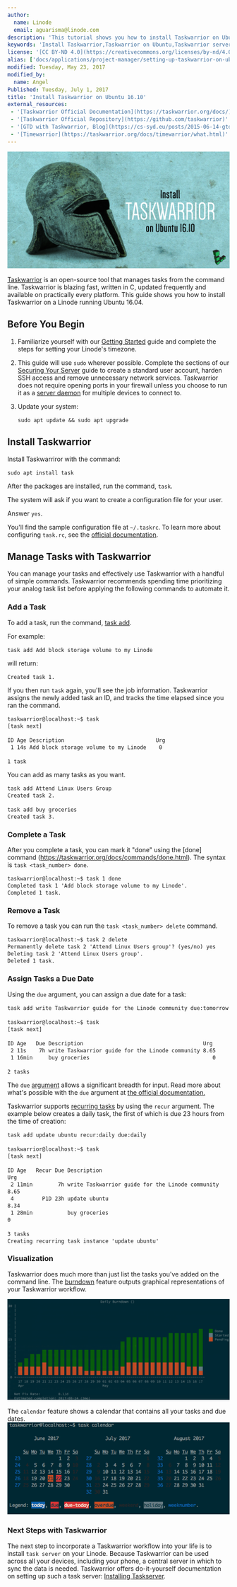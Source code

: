 ```yaml
---
author:
  name: Linode
  email: aguarisma@linode.com
description: 'This tutorial shows you how to install Taskwarrior on Ubuntu 16.10' 
keywords: 'Install Taskwarrior,Taskwarrior on Ubuntu,Taskwarrior server' 
license: '[CC BY-ND 4.0](https://creativecommons.org/licenses/by-nd/4.0)'
alias: ['docs/applications/project-manager/setting-up-taskwarrior-on-ubuntu-16-04/']
modified: Tuesday, May 23, 2017
modified_by:
  name: Angel
Published: Tuesday, July 1, 2017
title: 'Install Taskwarrior on Ubuntu 16.10'
external_resources:
 - '[Taskwarrior Official Documentation](https://taskwarrior.org/docs/)'
 - '[Taskwarrior Official Repository](https://github.com/taskwarrior)'
 - '[GTD with Taskwarrior, Blog](https://cs-syd.eu/posts/2015-06-14-gtd-with-taskwarrior-part-1-intro.html)'
 - '[Timewarrior](https://taskwarrior.org/docs/timewarrior/what.html)'
---
```



![Tasklogo](/docs/assets/taskwarrior/Taskwarrior.png)

[Taskwarrior](https://taskwarrior.org/) is an open-source tool that manages tasks from the command line. Taskwarrior is blazing fast, written in C, updated frequently and available on practically every platform. This guide shows you how to install Taskwarrior on a Linode running Ubuntu 16.04.

## Before You Begin

1.  Familiarize yourself with our [Getting Started](/docs/getting-started) guide and complete the steps for setting your Linode's timezone.

2.  This guide will use `sudo` wherever possible. Complete the sections of our [Securing Your Server](/docs/security/securing-your-server) guide to create a standard user account, harden SSH access and remove unnecessary network services. Taskwarrior does not require opening ports in your firewall unless you choose to run it as a [server daemon](https://taskwarrior.org/docs/#taskd) for multiple devices to connect to.

3.  Update your system:

        sudo apt update && sudo apt upgrade

## Install Taskwarrior 

Install Taskwarriror with the command:
		
	sudo apt install task
	
After the packages are installed, run the command, `task`.

The system will ask if you want to create a configuration file for your user. 

Answer `yes`.

You'll find the sample configuration file at `~/.taskrc`. To learn more about configuring `task.rc`, see the [official documentation](https://taskwarrior.org/docs/configuration.html).

## Manage Tasks with Taskwarrior

You can manage your tasks and effectively use Taskwarrior with a handful of simple commands. Taskwarrior recommends spending time prioritizing your analog task list before applying the following commands to automate it.

### Add a Task

To add a task, run the command, [task add](https://taskwarrior.org/docs/commands/add.html). 

For example:
	
    task add Add block storage volume to my Linode

will return:

    Created task 1.

If you then run `task` again, you'll see the job information. Taskwarrior assigns the newly added task an ID, and tracks the time elapsed since you ran the command.

    taskwarrior@localhost:~$ task
    [task next]
    
    ID Age Description                             Urg
     1 14s Add block storage volume to my Linode    0

    1 task

You can add as many tasks as you want.

	task add Attend Linux Users Group
	Created task 2.

	task add buy groceries
	Created task 3.

### Complete a Task

After you complete a task, you can mark it "done" using the [done] command (https://taskwarrior.org/docs/commands/done.html). The syntax is `task <task_number> done`.

	taskwarrior@localhost:~$ task 1 done
    Completed task 1 'Add block storage volume to my Linode'.
    Completed 1 task.

### Remove a Task

To remove a task you can run the `task <task_number> delete` command.

	taskwarrior@localhost:~$ task 2 delete
	Permanently delete task 2 'Attend Linux Users group'? (yes/no) yes
	Deleting task 2 'Attend Linux Users group'.
	Deleted 1 task.

### Assign Tasks a Due Date

Using the `due` argument, you can assign a due date for a task: 

	task add write Taskwarrior guide for the Linode community due:tomorrow

	taskwarrior@localhost:~$ task
	[task next]
	
	ID Age   Due Description                                      Urg
 	 2 11s    7h write Taskwarrior guide for the Linode community 8.65
 	 1 16min     buy groceries                                       0
	
	2 tasks

The `due` [argument](https://taskwarrior.org/docs/dates.html#due) allows a significant breadth for input. Read more about what's possible with the `due` argument at [the official documentation.](https://taskwarrior.org/docs/dates.html) 

Taskwarrior supports [recurring tasks](https://taskwarrior.org/docs/recurrence.html) by using the `recur` argument. The example below creates a daily task, the first of which is due 23 hours from the time of creation:

	task add update ubuntu recur:daily due:daily

    taskwarrior@localhost:~$ task
    [task next]
    
    ID Age   Recur Due Description                                      Urg
     2 11min        7h write Taskwarrior guide for the Linode community 8.65
     4         P1D 23h update ubuntu                                    8.34
     1 28min           buy groceries                                       0
    
    3 tasks
    Creating recurring task instance 'update ubuntu'

### Visualization 

Taskwarrior does much more than just list the tasks you've added on the command line. The [burndown](https://taskwarrior.org/docs/commands/burndown.html) feature outputs graphical representations of your Taskwarrior workflow.

![taskwarburndown](/docs/assets/taskwarrior/tw-burndown.png)

The `calendar` feature shows a calendar that contains all your tasks and due dates. 
![taskcalendar](/docs/assets/taskwarrior/tw-calendar.png)


### Next Steps with Taskwarrior

The next step to incorporate a Taskwarrior workflow into your life is to install `task server` on your Linode. Because Taskwarrior can be used across all your devices, including your phone, a central server in which to sync the data is needed. Taskwarrior offers do-it-yourself documentation on setting up such a task server: [Installing Taskserver](https://taskwarrior.org/docs/taskserver/setup.html).
